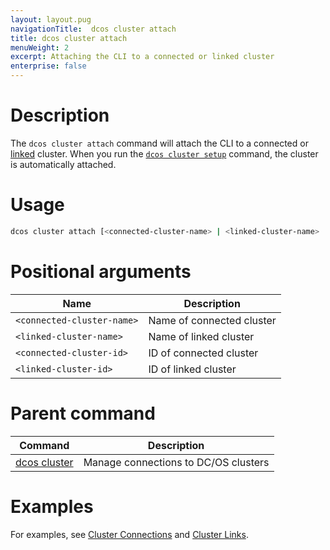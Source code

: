 ```yaml
---
layout: layout.pug
navigationTitle:  dcos cluster attach
title: dcos cluster attach
menuWeight: 2
excerpt: Attaching the CLI to a connected or linked cluster
enterprise: false
---
```


# Description
The `dcos cluster attach` command will attach the CLI to a connected or [linked](/1.12/cli/command-reference/dcos-cluster/dcos-cluster-link/) cluster. When you run the [`dcos cluster setup`](/1.12/cli/command-reference/dcos-cluster/dcos-cluster-setup/) command, the cluster is automatically attached.

# Usage

```bash
dcos cluster attach [<connected-cluster-name> | <linked-cluster-name> | <connected-cluster-id> | <linked-cluster-id>]
```

# Positional arguments

| Name | Description |
|---------|-------------|
| `<connected-cluster-name>`   | Name of connected cluster |
| `<linked-cluster-name>`   |  Name of linked cluster |
| `<connected-cluster-id>`   |  ID of connected cluster |
| `<linked-cluster-id>`   |  ID of linked cluster |

# Parent command

| Command | Description |
|---------|-------------|
| [dcos cluster](/1.12/cli/command-reference/dcos-cluster/) | Manage connections to DC/OS clusters |

# Examples
For examples, see [Cluster Connections](/1.12/administering-clusters/multiple-clusters/cluster-connections/) and [Cluster Links](/1.12/administering-clusters/multiple-clusters/cluster-links/).
